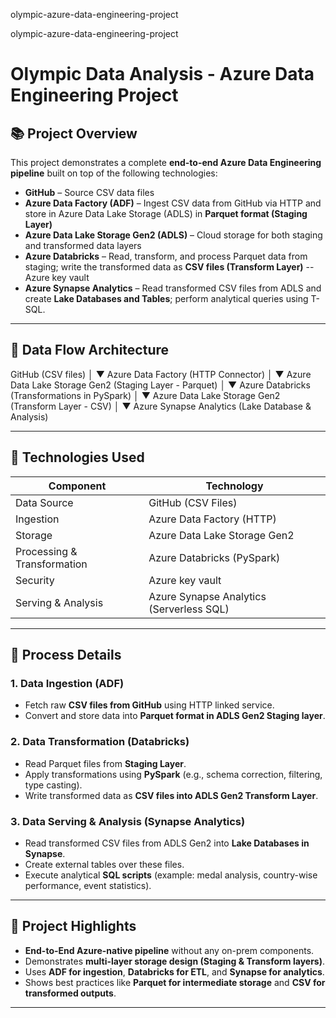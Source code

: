 olympic-azure-data-engineering-project

olympic-azure-data-engineering-project

# Olympic Data Analysis - Azure Data Engineering Project

## 📚 Project Overview

This project demonstrates a complete **end-to-end Azure Data Engineering pipeline** built on top of the following technologies:

- **GitHub** – Source CSV data files
- **Azure Data Factory (ADF)** – Ingest CSV data from GitHub via HTTP and store in Azure Data Lake Storage (ADLS) in **Parquet format (Staging Layer)**
- **Azure Data Lake Storage Gen2 (ADLS)** – Cloud storage for both staging and transformed data layers
- **Azure Databricks** – Read, transform, and process Parquet data from staging; write the transformed data as **CSV files (Transform Layer)**
  --Azure key vault
- **Azure Synapse Analytics** – Read transformed CSV files from ADLS and create **Lake Databases and Tables**; perform analytical queries using T-SQL.

---

## 📂 Data Flow Architecture

GitHub (CSV files)
│
▼
Azure Data Factory (HTTP Connector)
│
▼
Azure Data Lake Storage Gen2 (Staging Layer - Parquet)
│
▼
Azure Databricks (Transformations in PySpark)
│
▼
Azure Data Lake Storage Gen2 (Transform Layer - CSV)
│
▼
Azure Synapse Analytics (Lake Database & Analysis)

---

## 🔧 Technologies Used

| Component                   | Technology                               |
| --------------------------- | ---------------------------------------- |
| Data Source                 | GitHub (CSV Files)                       |
| Ingestion                   | Azure Data Factory (HTTP)                |
| Storage                     | Azure Data Lake Storage Gen2             |
| Processing & Transformation | Azure Databricks (PySpark)               |
| Security                    | Azure key vault                          |
| Serving & Analysis          | Azure Synapse Analytics (Serverless SQL) |

---

## 🔄 Process Details

### 1. **Data Ingestion (ADF)**

- Fetch raw **CSV files from GitHub** using HTTP linked service.
- Convert and store data into **Parquet format in ADLS Gen2 Staging layer**.

### 2. **Data Transformation (Databricks)**

- Read Parquet files from **Staging Layer**.
- Apply transformations using **PySpark** (e.g., schema correction, filtering, type casting).
- Write transformed data as **CSV files into ADLS Gen2 Transform Layer**.

### 3. **Data Serving & Analysis (Synapse Analytics)**

- Read transformed CSV files from ADLS Gen2 into **Lake Databases in Synapse**.
- Create external tables over these files.
- Execute analytical **SQL scripts** (example: medal analysis, country-wise performance, event statistics).

---

## 🚀 Project Highlights

- **End-to-End Azure-native pipeline** without any on-prem components.
- Demonstrates **multi-layer storage design (Staging & Transform layers)**.
- Uses **ADF for ingestion**, **Databricks for ETL**, and **Synapse for analytics**.
- Shows best practices like **Parquet for intermediate storage** and **CSV for transformed outputs**.

---
